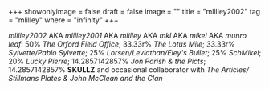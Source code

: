 +++
showonlyimage = false
draft = false
image = ""
title = "mlilley2002"
tag = "mlilley"
where = "infinity"
+++

*mlilley2002* AKA *mlilley2001* AKA *mlilley* AKA *mkl* AKA *mikel* AKA *munro leaf*: 50% *The Orford Field Office*; 33.33r% *The Lotus Mile*; 33.33r% *Sylvette/Pablo Sylvette*; 25% *Lorsen/Leviathan/Eley's Bullet*; 25% *SchMikel*; 20% *Lucky Pierre*; 14.2857142857% *Jon Parish & the Picts*; 14.2857142857% **SKULLZ** and occasional collaborator with *The Articles/ Stillmans Plates & John McClean and the Clan*
